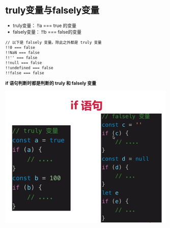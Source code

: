 # truly变量与falsely变量

- truly变量： !!a === true 的变量
- falsely变量： !!b === false的变量

```
// 以下是 falsely 变量。除此之外都是 truly 变量
!!0 === false
!!NaN === false
!!'' === false
!!null === false
!!undefined === false
!!false === false
```

**if 语句判断时都是判断的 truly 和 falsely 变量**

![](./img/20230612110825.png)